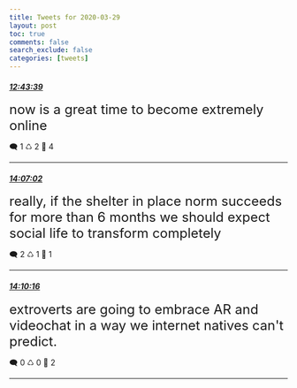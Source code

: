 ```yaml
---
title: Tweets for 2020-03-29
layout: post
toc: true
comments: false
search_exclude: false
categories: [tweets]
---
```



#### <a href = "https://twitter.com/deepfates/status/1244334422737866752">*12:43:39*</a>

<font size="5">now is a great time to become extremely online</font>



🗨️ 1 ♺ 2 🤍  4   

---
    
#### <a href = "https://twitter.com/deepfates/status/1244355406308061184">*14:07:02*</a>

<font size="5">really, if the shelter in place norm succeeds for more than 6 months we should expect social life to transform completely</font>



🗨️ 2 ♺ 1 🤍  1   

---
    
#### <a href = "https://twitter.com/deepfates/status/1244356220472815616">*14:10:16*</a>

<font size="5">extroverts are going to embrace AR and videochat in a way we internet natives can't predict.</font>



🗨️ 0 ♺ 0 🤍  2   

---
    
            

